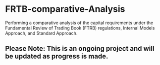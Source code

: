 # FRTB-comparative-Analysis
Performing a comparative analysis of the capital requirements under the Fundamental Review of Trading Book (FTRB) regulations, Internal Models Approach, and Standard Approach.

## Please Note: This is an ongoing project and will be updated as progress is made.
